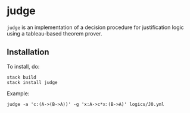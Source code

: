 judge
==============================================================================

`judge` is an implementation of a decision procedure for justification logic 
using a tableau-based theorem prover.


Installation
------------------------------------------------------------------------------

To install, do:

    stack build
    stack install judge



Example:

    judge -a 'c:(A->(B->A))' -g 'x:A->c*x:(B->A)' logics/J0.yml




